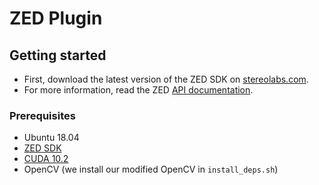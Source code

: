 # ZED Plugin

## Getting started

- First, download the latest version of the ZED SDK on [stereolabs.com](https://www.stereolabs.com/docs/installation/linux/).
- For more information, read the ZED [API documentation](https://www.stereolabs.com/developers/documentation/API/).

### Prerequisites

- Ubuntu 18.04
- [ZED SDK](https://www.stereolabs.com/docs/installation/linux/) 
- [CUDA 10.2](https://developer.nvidia.com/cuda-toolkit-archive) 
- OpenCV (we install our modified OpenCV in `install_deps.sh`)

